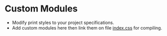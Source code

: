 # Custom Modules

- Modify print styles to your project specifications.
- Add custom modules here then link them on file [index.css](https://github.com/jacobxperez/rams/blob/master/src/css/index.css) for compiling.

